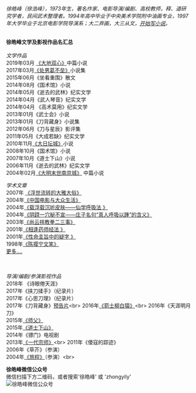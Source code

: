 <i>徐皓峰（徐浩峰），1973年生，著名作家、电影导演/编剧、高校教师，释、道研究学者，民间武术整理者。1994年高中毕业于中央美术学院附中油画专业，1997年大学毕业于北京电影学院导演系；大二弃画，大三从文，[开始写小说](https://mp.weixin.qq.com/s/USsi76t6lF7prrI_72B5nQ )。</i><br><br>

<b>徐皓峰文学及影视作品名汇总</b><br><br>
<i>文学作品</i><br>
2019年03月 [《大地双心》](https://mp.weixin.qq.com/s/IpmTKOljR2GzeRT6UDX7gA )中篇小说<br>
2017年03月[《处男葛不垒》](https://www.douban.com/group/topic/99451482/)小说集<br>
2015年06月《坐看重围》散文<br>
2014年08月《国术馆》小说<br>
2014年05月《逝去的武林》纪实文学<br>
2014年04月《武人琴音》纪实文学<br>
2014年04月 《高术莫用》纪实文学<br>
2013年01月《武士会》小说<br>
2013年01月《刀背藏身》小说集<br>
2012年06月《刀与星辰》影评集<br>
2011年05月《大成若缺》纪实文学<br>
2010年11月[《大日坛城》](http://m.yuedu.163.com/reader/book/a9b52edd52f44d13b08fe88da6200e0d_4)小说<br>
2008年10月《国术馆》小说<br>
2007年10月《道士下山》小说<br>
2006年11月《逝去的武林》纪实文学<br>
2004年02月[《大明末世南京城》](https://www.douban.com/doulist/43318001/) 中篇小说<br>

<i>学术文章</i><br>
2007年 [《浮世流转的大雅大俗》](https://www.ixueshu.com/document/8b060cde8646e68d318947a18e7f9386.html)<br>
2004年[《中国电影与大众生活》](https://www.ixueshu.com/document/7d3ef7921d61450e318947a18e7f9386.html)<br>
2004年[《载浮载沉听皮肤——仙学呼吸法 》](http://xueshu.baidu.com/usercenter/paper/show?paperid=43aa17b253dc65f69b6e9eefbb33f36a&site=xueshu_se)<br>
2004年[《阴跷一穴秘不宣——庄子名句“真人呼吸以踵”的含义》](https://www.ixueshu.com/document/1f90488d1293a100318947a18e7f9386.html)<br>
2003年[《尚云祥教拳二三事》](https://wenku.baidu.com/view/1ca8f12b453610661ed9f495.html)<br>
2001年[《相逢药师经法 》](https://www.douban.com/group/topic/5781625/)<br>
2001年[《性命圭旨中的疑字 》](http://www.360doc.com/content/16/1222/17/33842124_616863493.shtml)<br>
1998年[《陈撄宁文笔》](http://blog.sina.com.cn/s/blog_5060f5410102weh0.html)<br>
[更多....](http://xueshu.baidu.com/s?wd=%E5%BE%90%E7%9A%93%E5%B3%B0)

<br><br>
<i>导演/编剧/参演影视作品</i><br>
2018年 《诗眼倦天涯》<br>
2017年《挟刀揉手》（纪录片）<br>
2017年《心思刀理》（纪录片）<br>
2017年《刀背藏身》[预告片](https://v.qq.com/x/cover/gl4biyhysriv43f.html?)<br>
2016年[《箭士柳白猿》](https://v.qq.com/x/cover/0laopjqczo79rh4/q00205hdbqs.html?)<br>
2016年《天涯明月刀》<br>
2015年[《师父》](https://v.youku.com/v_show/id_XMTQ0NDY5ODA3Ng)<br>
2015年[《道士下山》](https://www.iqiyi.com/v_19rrntfzyc.html)<br>
2014年《镖门》电视剧<br>
2013年[《一代宗师》](https://v.qq.com/x/cover/cqa1l6fj5d49fvw.html?)<br>
2011年《倭寇的踪迹》<br>
2006年《草芥》（参演）<br>
2004年[《旅程》](https://v.qq.com/x/cover/9fjfbyiklyw4ndl.html?)（参演）<br>

<b>徐皓峰微信公众号</b><br>
微信扫描下方二维码，或者搜索'徐皓峰' 或 'zhongyily' <br>
![徐皓峰微信公众号](http://ww1.sinaimg.cn/thumbnail/006891Mqgy1gcusxgm8upj307a07a0sz.jpg)

